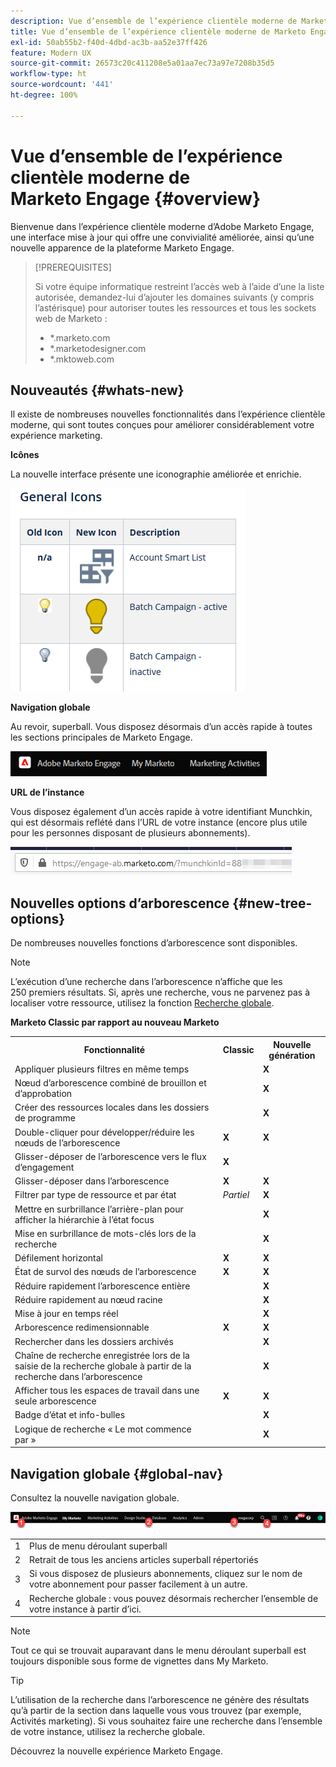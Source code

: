 ```yaml
---
description: Vue d’ensemble de l’expérience clientèle moderne de Marketo Engage - Documents Marketo - Documentation du produit
title: Vue d’ensemble de l’expérience clientèle moderne de Marketo Engage
exl-id: 50ab55b2-f40d-4dbd-ac3b-aa52e37ff426
feature: Modern UX
source-git-commit: 26573c20c411208e5a01aa7ec73a97e7208b35d5
workflow-type: ht
source-wordcount: '441'
ht-degree: 100%

---
```


# Vue d’ensemble de l’expérience clientèle moderne de Marketo Engage {#overview}

Bienvenue dans l’expérience clientèle moderne d’Adobe Marketo Engage, une interface mise à jour qui offre une convivialité améliorée, ainsi qu’une nouvelle apparence de la plateforme Marketo Engage.

>[!PREREQUISITES]
>
>Si votre équipe informatique restreint l’accès web à l’aide d’une la liste autorisée, demandez-lui d’ajouter les domaines suivants (y compris l’astérisque) pour autoriser toutes les ressources et tous les sockets web de Marketo :
>
>* *.marketo.com
>* *.marketodesigner.com
>* *.mktoweb.com

## Nouveautés {#whats-new}

Il existe de nombreuses nouvelles fonctionnalités dans l’expérience clientèle moderne, qui sont toutes conçues pour améliorer considérablement votre expérience marketing.

**Icônes**

La nouvelle interface présente une iconographie améliorée et enrichie.

![](assets/overview-2.png)

**Navigation globale**

Au revoir, superball. Vous disposez désormais d’un accès rapide à toutes les sections principales de Marketo Engage.

![](assets/overview-5.png)

**URL de l’instance**

Vous disposez également d’un accès rapide à votre identifiant Munchkin, qui est désormais reflété dans l’URL de votre instance (encore plus utile pour les personnes disposant de plusieurs abonnements).

![](assets/overview-6.png)

## Nouvelles options d’arborescence {#new-tree-options}

De nombreuses nouvelles fonctions d’arborescence sont disponibles.

>[!NOTE]
>
>L’exécution d’une recherche dans l’arborescence n’affiche que les 250 premiers résultats. Si, après une recherche, vous ne parvenez pas à localiser votre ressource, utilisez la fonction [Recherche globale](/help/marketo/product-docs/marketo-engage-modern-ux/using-the-global-search.md).

**Marketo Classic par rapport au nouveau Marketo**

<table>
 <tbody>
  <tr>
   <th>Fonctionnalité</th>
   <th>Classic</th>
   <th>Nouvelle génération</th>
  </tr>
  <tr>
   <td>Appliquer plusieurs filtres en même temps</td>
   <td></td>
   <td><strong>X</strong></td>
  </tr>
  <tr>
   <td>Nœud d’arborescence combiné de brouillon et d’approbation</td>
   <td></td>
   <td><strong>X</strong></td>
  </tr>
  <tr>
   <td>Créer des ressources locales dans les dossiers de programme</td>
   <td></td>
   <td><strong>X</strong></td>
  </tr>
  <tr>
   <td>Double-cliquer pour développer/réduire les nœuds de l’arborescence</td>
   <td><strong>X</strong></td>
   <td><strong>X</strong></td>
  </tr>
  <tr>
   <td>Glisser-déposer de l’arborescence vers le flux d’engagement</td>
   <td><strong>X</strong></td>
   <td></td>
  </tr>
  <tr>
   <td>Glisser-déposer dans l’arborescence</td>
   <td><strong>X</strong></td>
   <td><strong>X</strong></td>
  </tr>
  <tr>
   <td>Filtrer par type de ressource et par état</td>
   <td><i>Partiel</i></td>
   <td><strong>X</strong></td>
  </tr>
  <tr>
   <td>Mettre en surbrillance l’arrière-plan pour afficher la hiérarchie à l’état focus</td>
   <td></td>
   <td><strong>X</strong></td>
  </tr>
  <tr>
   <td>Mise en surbrillance de mots-clés lors de la recherche</td>
   <td></td>
   <td><strong>X</strong></td>
  </tr>
  <tr>
   <td>Défilement horizontal</td>
   <td><strong>X</strong></td>
   <td><strong>X</strong></td>
  </tr>
  <tr>
   <td>État de survol des nœuds de l’arborescence</td>
   <td><strong>X</strong></td>
   <td><strong>X</strong></td>
  </tr>
  <tr>
   <td>Réduire rapidement l’arborescence entière</td>
   <td></td>
   <td><strong>X</strong></td>
  </tr>
  <tr>
   <td>Réduire rapidement au nœud racine</td>
   <td></td>
   <td><strong>X</strong></td>
  </tr>
  <tr>
   <td>Mise à jour en temps réel</td>
   <td></td>
   <td><strong>X</strong></td>
  </tr>
  <tr>
   <td>Arborescence redimensionnable</td>
   <td><strong>X</strong></td>
   <td><strong>X</strong></td>
  </tr>
  <tr>
   <td>Rechercher dans les dossiers archivés</td>
   <td></td>
   <td><strong>X</strong></td>
  </tr>
  <tr>
   <td>Chaîne de recherche enregistrée lors de la saisie de la recherche globale à partir de la recherche dans l’arborescence</td>
   <td></td>
   <td><strong>X</strong></td>
  </tr>
  <tr>
   <td>Afficher tous les espaces de travail dans une seule arborescence</td>
   <td><strong>X</strong></td>
   <td><strong>X</strong></td>
  </tr>
  <tr>
   <td>Badge d’état et info-bulles</td>
   <td></td>
   <td><strong>X</strong></td>
  </tr>
  <tr>
   <td>Logique de recherche « Le mot commence par »</td>
   <td></td>
   <td><strong>X</strong></td>
  </tr>
 </tbody>
</table>

## Navigation globale {#global-nav}

Consultez la nouvelle navigation globale.

![](assets/overview-7.png)

<table>
 <tbody>
  <tr>
   <td>1</td>
   <td>Plus de menu déroulant superball</td>
  </tr>
  <tr>
   <td>2</td>
   <td>Retrait de tous les anciens articles superball répertoriés</td>
  </tr>
  <tr>
  <tr>
   <td>3</td>
   <td>Si vous disposez de plusieurs abonnements, cliquez sur le nom de votre abonnement pour passer facilement à un autre.</td>
  </tr>
  <tr>
   <td>4</td>
   <td>Recherche globale : vous pouvez désormais rechercher l’ensemble de votre instance à partir d’ici.</td>
  </tr>
 </tbody>
</table>

>[!NOTE]
>
>Tout ce qui se trouvait auparavant dans le menu déroulant superball est toujours disponible sous forme de vignettes dans My Marketo.

>[!TIP]
>
>L’utilisation de la recherche dans l’arborescence ne génère des résultats qu’à partir de la section dans laquelle vous vous trouvez (par exemple, Activités marketing). Si vous souhaitez faire une recherche dans l’ensemble de votre instance, utilisez la recherche globale.

Découvrez la nouvelle expérience Marketo Engage.
